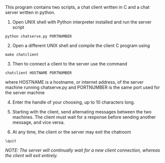 This program contains two scripts, a chat client written in C and a chat server written in python.

1. Open UNIX shell with Python interpreter installed and run the server script
```
python chatserve.py PORTNUMBER
``` 

2. Open a different UNIX shell and compile the client C program using
```
make chatclient
```
3. Then to connect a client to the server use the command
```
chatclient HOSTNAME PORTNUMBER
```
where HOSTNAME is a hostname, or internet address, of the server machine running chatserve.py
and PORTNUMBER is the same port used for the server machine

4. Enter the handle of your choosing, up to 10 characters long. 

5. Starting with the client, send alternating messages between the two machines. The client must wait for a 
response before sending another message, and vice versa. 

6. At any time, the client or the server may exit the chatroom 
```
\quit
```
    
*NOTE:  The server will continually wait for a new client connection, whereas the client will exit entirely.*
